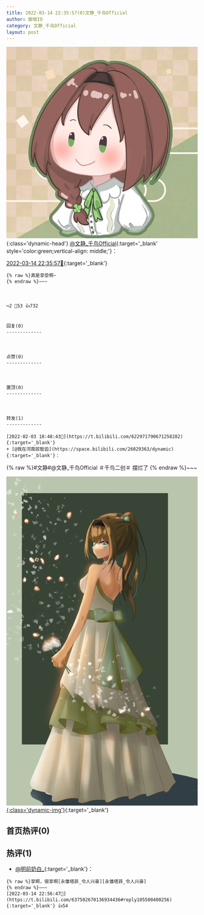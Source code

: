 ```yaml
---
title: 2022-03-14 22:35:57(0)文静_千鸟Official
author: 御坂IO
category: 文静_千鸟Official
layout: post
---
```


![img](/images/ac7482ed1b9a7f203dc68c0c4a77c488a27b108a.jpg){:class='dynamic-head'}
[@文静_千鸟Official](https://space.bilibili.com/667526012/dynamic){:target='_blank' style='color:green;vertical-align: middle;'}：

[2022-03-14 22:35:57🔗](https://t.bilibili.com/637502670136934436){:target='_blank'}

~~~
{% raw %}真是享受啊~
{% endraw %}~~~



↪️2 💬53 👍732


回复(0)
-------------



点赞(0)
-------------



置顶(0)
-------------



转发(1)
-------------

[2022-02-03 18:48:43🔗](https://t.bilibili.com/622971790671258282){:target='_blank'}
+ [@我在河南拔智齿](https://space.bilibili.com/26029363/dynamic){:target='_blank'}：
~~~
{% raw %}#文静#@文静_千鸟Official ＃千鸟二创＃
摆烂了
{% endraw %}~~~


[![img](/images/da2d98c983be99ce108a7ad6f6d90075eb14bce0.jpg){:class='dynamic-img'}](/images/da2d98c983be99ce108a7ad6f6d90075eb14bce0.jpg){:target='_blank'}




首页热评(0)
-------------



热评(1)
-------------

+ [@明前奶白_](https://space.bilibili.com/33827246/dynamic){:target='_blank'}：
~~~
{% raw %}享啊，很享啊[永雏塔菲_令人兴奋][永雏塔菲_令人兴奋]
{% endraw %}~~~
[2022-03-14 22:56:47🔗](https://t.bilibili.com/637502670136934436#reply105500400256){:target='_blank'} 👍54


